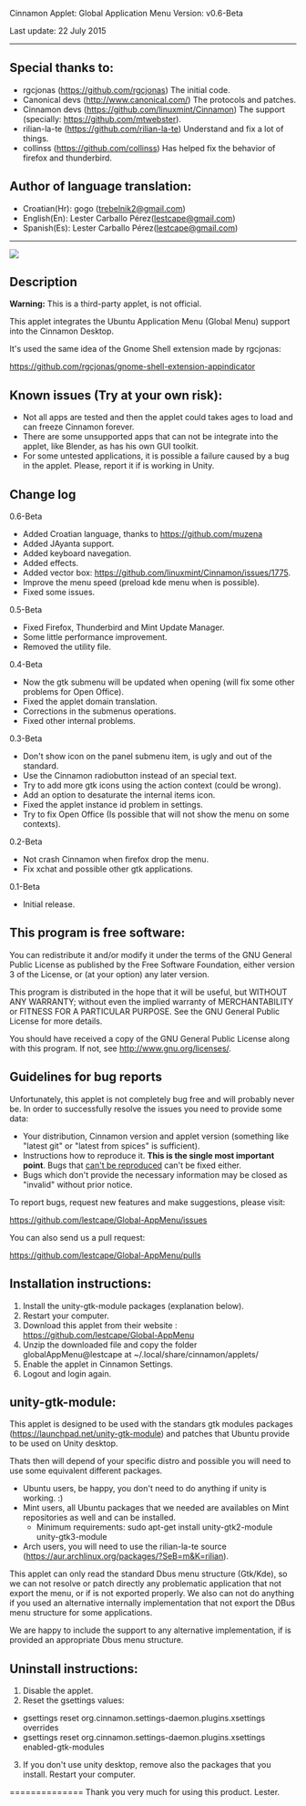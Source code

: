 Cinnamon Applet: Global Application Menu Version: v0.6-Beta

Last update: 22 July 2015

***
Special thanks to:
--------------

- rgcjonas             (https://github.com/rgcjonas)               The initial code.
- Canonical devs       (http://www.canonical.com/)                 The protocols and patches.
- Cinnamon devs        (https://github.com/linuxmint/Cinnamon)     The support (specially: https://github.com/mtwebster).
- rilian-la-te         (https://github.com/rilian-la-te)           Understand and fix a lot of things.
- collinss             (https://github.com/collinss)               Has helped fix the behavior of firefox and thunderbird.

Author of language translation:
--------------
- Croatian(Hr):     gogo (trebelnik2@gmail.com)
- English(En):      Lester Carballo Pérez(lestcape@gmail.com)
- Spanish(Es):      Lester Carballo Pérez(lestcape@gmail.com)

--------------
![](https://raw.githubusercontent.com/lestcape/Global-AppMenu/master/globalAppMenu%40lestcape/Capture.png)

Description
--------------
**Warning:** This is a third-party applet, is not official.

This applet integrates the Ubuntu Application Menu (Global Menu) support into the Cinnamon Desktop.

It's used the same idea of the Gnome Shell extension made by rgcjonas:

https://github.com/rgcjonas/gnome-shell-extension-appindicator

Known issues (Try at your own risk):
--------------
* Not all apps are tested and then the applet could takes ages to load and can freeze Cinnamon forever.
* There are some unsupported apps that can not be integrate into the applet, like Blender, as has his own GUI toolkit.
* For some untested applications, it is possible a failure caused by a bug in the applet. Please, report it if is working in Unity.

Change log
--------------
0.6-Beta
 - Added Croatian language, thanks to https://github.com/muzena
 - Added JAyanta support.
 - Added keyboard navegation.
 - Added effects.
 - Added vector box: https://github.com/linuxmint/Cinnamon/issues/1775.
 - Improve the menu speed (preload kde menu when is possible).
 - Fixed some issues.

0.5-Beta
 - Fixed Firefox, Thunderbird and Mint Update Manager.
 - Some little performance improvement.
 - Removed the utility file.

0.4-Beta
 - Now the gtk submenu will be updated when opening (will fix some other problems for Open Office).
 - Fixed the applet domain translation.
 - Corrections in the submenus operations.
 - Fixed other internal problems.

0.3-Beta
 - Don't show icon on the panel submenu item, is ugly and out of the standard.
 - Use the Cinnamon radiobutton instead of an special text.
 - Try to add more gtk icons using the action context (could be wrong).
 - Add an option to desaturate the internal items icon.
 - Fixed the applet instance id problem in settings.
 - Try to fix Open Office (Is possible that will not show the menu on some contexts).

0.2-Beta
  - Not crash Cinnamon when firefox drop the menu.
  - Fix xchat and possible other gtk applications.

0.1-Beta
  - Initial release.

This program is free software:
--------------
You can redistribute it and/or modify it under the terms of the GNU General Public License as published by the
Free Software Foundation, either version 3 of the License, or (at your option) any later version.

This program is distributed in the hope that it will be useful, but WITHOUT ANY WARRANTY; without even the implied
warranty of MERCHANTABILITY or FITNESS FOR A PARTICULAR PURPOSE. See the GNU General Public License for more details.

You should have received a copy of the GNU General Public License along with this program.
If not, see http://www.gnu.org/licenses/.

Guidelines for bug reports
--------------
Unfortunately, this applet is not completely bug free and will probably never be.
In order to successfully resolve the issues you need to provide some data:

* Your distribution, Cinnamon version and applet version (something like "latest git" or "latest from spices" is sufficient).
* Instructions how to reproduce it. **This is the single most important point**. Bugs that [can't be reproduced](http://xkcd.com/583/) can't be fixed either.
* Bugs which don't provide the necessary information may be closed as "invalid" without prior notice.

To report bugs, request new features and make suggestions, please visit:

https://github.com/lestcape/Global-AppMenu/issues

You can also send us a pull request:

https://github.com/lestcape/Global-AppMenu/pulls

Installation instructions:
--------------
1. Install the unity-gtk-module packages (explanation below).
2. Restart your computer.
3. Download this applet from their website : https://github.com/lestcape/Global-AppMenu
4. Unzip the downloaded file and copy the folder globalAppMenu@lestcape at ~/.local/share/cinnamon/applets/
5. Enable the applet in Cinnamon Settings.
6. Logout and login again.

unity-gtk-module:
--------------
This applet is designed to be used with the standars gtk modules packages (https://launchpad.net/unity-gtk-module) and patches that Ubuntu provide to
be used on Unity desktop.

Thats then will depend of your specific distro and possible you will need to use some equivalent different packages.

* Ubuntu users, be happy, you don't need to do anything if unity is working. :)
* Mint users, all Ubuntu packages that we needed are availables on Mint repositories as well and can be installed.
  - Minimum requirements: sudo apt-get install unity-gtk2-module unity-gtk3-module
* Arch users, you will need to use the rilian-la-te source (https://aur.archlinux.org/packages/?SeB=m&K=rilian).

This applet can only read the standard Dbus menu structure (Gtk/Kde), so we can not resolve or patch directly any problematic application that not export the menu, or if is not exported properly. We also can not do anything if you used an alternative internally implementation that not export the DBus menu structure for some applications. 

We are happy to include the support to any alternative implementation, if is provided an appropriate Dbus menu structure.

Uninstall instructions:
--------------
1. Disable the applet.
2. Reset the gsettings values:

  * gsettings reset org.cinnamon.settings-daemon.plugins.xsettings overrides
  * gsettings reset org.cinnamon.settings-daemon.plugins.xsettings enabled-gtk-modules

3. If you don't use unity desktop, remove also the packages that you install.
Restart your computer.

==============
Thank you very much for using this product.
Lester.
